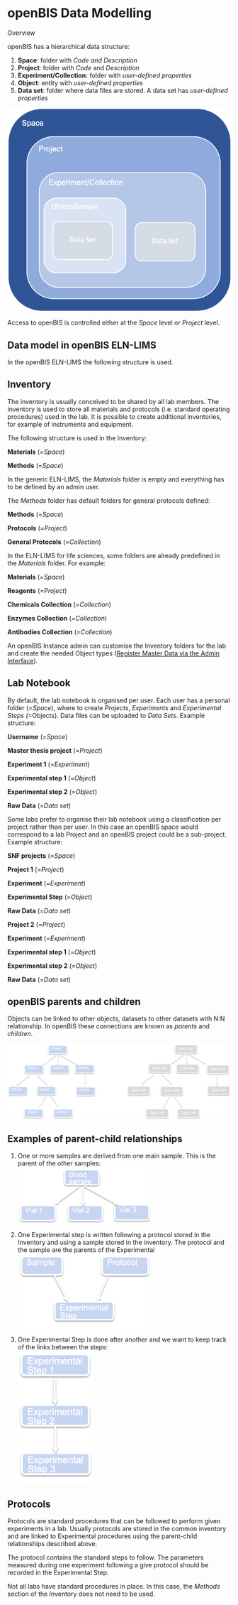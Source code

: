 openBIS Data Modelling
======================

Overview

openBIS has a hierarchical data structure:

1.  **Space**: folder with *Code and *Description**
2.  **Project**: folder with *Code* and *Description*
3.  **Experiment/Collection:** folder with *user-defined properties*
4.  **Object**: entity with *user-defined properties* 
5.  **Data set**: folder where data files are stored. A data set has
    *user-defined properties*  
      
![image info](img/125.png)

  

Access to openBIS is controlled either at the *Space* level or *Project*
level.

  

Data model in openBIS ELN-LIMS 
-------------------------------

In the openBIS ELN-LIMS the following structure is used.

## Inventory

The inventory is usually conceived to be shared by all lab members. The
inventory is used to store all materials and protocols (i.e. standard
operating procedures) used in the lab. It is possible to create
additional inventories, for example of instruments and equipment.

The following structure is used in the Inventory:

  

**Materials** (=*Space*)

**Methods** (=*Space*)

  

In the generic ELN-LIMS, the *Materials* folder is empty and everything
has to be defined by an admin user.

The *Methods* folder has default folders for general protocols defined:

  

**Methods** (=*Space*)

**Protocols** (=*Project*)

**General Protocols** (=*Collection*)

  

In the ELN-LIMS for life sciences, some folders are already predefined
in the *Materials* folder. For example:

  

**Materials** (=*Space*)

**Reagents** (=*Project*)

**Chemicals Collection** (=*Collection*)

**Enzymes Collection** (=*Collection*)

**Antibodies Collection** (=*Collection*)

  

An openBIS Instance admin can customise the Inventory folders for the
lab and create the needed Object types ([Register Master Data via the Admin Interface](https://unlimited.ethz.ch/display/openBISDoc2010/Register+Master+Data+via+the+Admin+Interface)).

## Lab Notebook

By default, the lab notebook is organised per user. Each user has a
personal folder (=*Space*), where to create *Projects*, *Experiments*
and *Experimental Steps (*=Objects). Data files can be uploaded to *Data
Sets*. Example structure:

  

**Username** (=*Space*)

**Master thesis project** (=*Project*)

**Experiment 1** (=*Experiment*)

**Experimental step 1** (=*Object*)

**Experimental step 2** (=*Object*)

**Raw Data** (=*Data set*)

  

  

Some labs prefer to organise their lab notebook using a classification
per project rather than per user. In this case an openBIS space would
correspond to a lab Project and an openBIS project could be a
sub-project. Example structure:

  

**SNF projects** (=*Space*)

**Project 1** (=*Project*)

**Experiment** (=*Experiment*)

**Experimental Step** (=*Object*)

**Raw Data** (=*Data set*)

**Project 2** (=*Project*)

**Experiment** (=*Experiment*)

**Experimental step 1** (=*Object*)

**Experimental step 2** (=*Object*)

**Raw Data** (=*Data set*)

  

openBIS parents and children
----------------------------

Objects can be linked to other objects, datasets to other datasets with
N:N relationship. In openBIS these connections are known as *parents*
and *children*.

  

![image info](img/255.png)

  

## Examples of parent-child relationships

1.  One or more samples are derived from one main sample. This is the
    parent of the other samples:  
![image info](img/263.png)
      
2.  One Experimental step is written following a protocol stored in the
    Inventory and using a sample stored in the inventory. The protocol
    and the sample are the parents of the Experimental
![image info](img/268.png)
      
3.  One Experimental Step is done after another and we want to keep
    track of the links between the steps:  
![image info](img/272.png)
      

Protocols
---------

Protocols are standard procedures that can be followed to perform given
experiments in a lab. Usually protocols are stored in the common
inventory and are linked to Experimental procedures using the
parent-child relationships described above. 

The protocol contains the standard steps to follow. The parameters
measured during one experiment following a give protocol should be
recorded in the Experimental Step.

Not all labs have standard procedures in place. In this case, the
*Methods* section of the Inventory does not need to be used.
